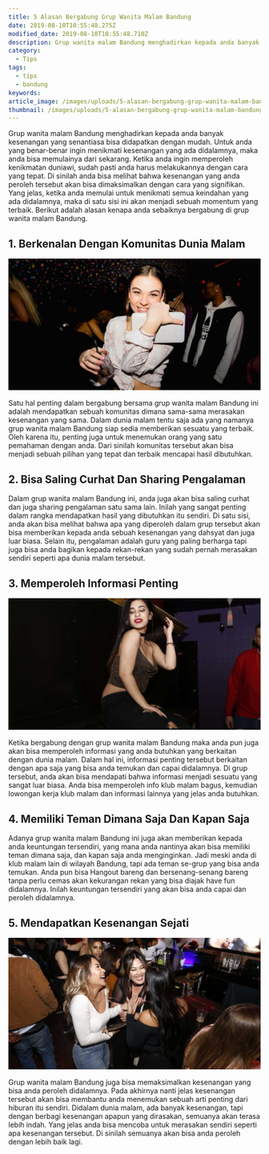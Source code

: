 ```yaml
---
title: 5 Alasan Bergabung Grup Wanita Malam Bandung
date: 2019-08-10T10:55:48.275Z
modified_date: 2019-08-10T10:55:48.710Z
description: Grup wanita malam Bandung menghadirkan kepada anda banyak kesenangan yang senantiasa bisa didapatkan dengan mudah.
category:
  - Tips
tags:
  - tips
  - bandung
keywords:
article_image: /images/uploads/5-alasan-bergabung-grup-wanita-malam-bandung-1.jpg
thumbnail: /images/uploads/5-alasan-bergabung-grup-wanita-malam-bandung-1-001.jpg
---
```

Grup wanita malam Bandung menghadirkan kepada anda banyak kesenangan yang senantiasa bisa didapatkan dengan mudah. Untuk anda yang benar-benar ingin menikmati kesenangan yang ada didalamnya, maka anda bisa memulainya dari sekarang. Ketika anda ingin memperoleh kenikmatan duniawi, sudah pasti anda harus melakukannya dengan cara yang tepat. Di sinilah anda bisa melihat bahwa kesenangan yang anda peroleh tersebut akan bisa dimaksimalkan dengan cara yang signifikan. Yang jelas, ketika anda memulai untuk menikmati semua keindahan yang ada didalamnya, maka di satu sisi ini akan menjadi sebuah momentum yang terbaik. Berikut adalah alasan kenapa anda sebaiknya bergabung di grup wanita malam Bandung.



## 1. Berkenalan Dengan Komunitas Dunia Malam

![5 Alasan Bergabung Grup Wanita Malam Bandung](/images/uploads/5-alasan-bergabung-grup-wanita-malam-bandung-3.jpg)

Satu hal penting dalam bergabung bersama grup wanita malam Bandung ini adalah mendapatkan sebuah komunitas dimana sama-sama merasakan kesenangan yang sama. Dalam dunia malam tentu saja ada yang namanya grup wanita malam Bandung siap sedia memberikan sesuatu yang terbaik. Oleh karena itu, penting juga untuk menemukan orang yang satu pemahaman dengan anda. Dari sinilah komunitas tersebut akan bisa menjadi sebuah pilihan yang tepat dan terbaik mencapai hasil dibutuhkan. 



## 2. Bisa Saling Curhat Dan Sharing Pengalaman

Dalam grup wanita malam Bandung ini, anda juga akan bisa saling curhat dan juga sharing pengalaman satu sama lain. Inilah yang sangat penting dalam rangka mendapatkan hasil yang dibutuhkan itu sendiri. Di satu sisi, anda akan bisa melihat bahwa apa yang diperoleh dalam grup tersebut akan bisa memberikan kepada anda sebuah kesenangan yang dahsyat dan juga luar biasa. Selain itu, pengalaman adalah guru yang paling berharga tapi juga bisa anda bagikan kepada rekan-rekan yang sudah pernah merasakan sendiri seperti apa dunia malam tersebut.



## 3. Memperoleh Informasi Penting

![5 Alasan Bergabung Grup Wanita Malam Bandung](/images/uploads/5-alasan-bergabung-grup-wanita-malam-bandung-2.jpg)

Ketika bergabung dengan grup wanita malam Bandung maka anda pun juga akan bisa memperoleh informasi yang anda butuhkan yang berkaitan dengan dunia malam. Dalam hal ini, informasi penting tersebut berkaitan dengan apa saja yang bisa anda temukan dan capai didalamnya. Di grup tersebut, anda akan bisa mendapati bahwa informasi menjadi sesuatu yang sangat luar biasa. Anda bisa memperoleh info klub malam bagus, kemudian lowongan kerja klub malam dan informasi lainnya yang jelas anda butuhkan.



## 4. Memiliki Teman Dimana Saja Dan Kapan Saja

Adanya grup wanita malam Bandung ini juga akan memberikan kepada anda keuntungan tersendiri, yang mana anda nantinya akan bisa memiliki teman dimana saja, dan kapan saja anda menginginkan. Jadi meski anda di klub malam lain di wilayah Bandung, tapi ada teman se-grup yang bisa anda temukan. Anda pun bisa Hangout bareng dan bersenang-senang bareng tanpa perlu cemas akan kekurangan rekan yang bisa diajak have fun didalamnya. Inilah keuntungan tersendiri yang akan bisa anda capai dan peroleh didalamnya.



## 5. Mendapatkan Kesenangan Sejati

![5 Alasan Bergabung Grup Wanita Malam Bandung](/images/uploads/5-alasan-bergabung-grup-wanita-malam-bandung-1.jpg)

Grup wanita malam Bandung juga bisa memaksimalkan kesenangan yang bisa anda peroleh didalamnya. Pada akhirnya nanti jelas kesenangan tersebut akan bisa membantu anda menemukan sebuah arti penting dari hiburan itu sendiri. Didalam dunia malam, ada banyak kesenangan, tapi dengan berbagi kesenangan apapun yang dirasakan, semuanya akan terasa lebih indah. Yang jelas anda bisa mencoba untuk merasakan sendiri seperti apa kesenangan tersebut. Di sinilah semuanya akan bisa anda peroleh dengan lebih baik lagi.
